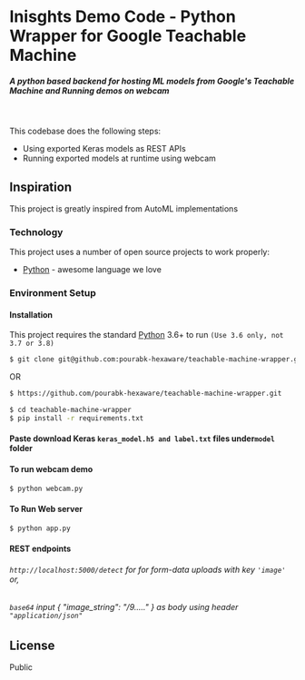 # Inisghts Demo Code - Python Wrapper for Google Teachable Machine
##### A python based backend for hosting ML models from Google's Teachable Machine and Running demos on webcam
&nbsp;

This codebase does the following steps:

  - Using exported Keras models as REST APIs
  - Running exported models at runtime using webcam


## Inspiration
This project is greatly inspired from AutoML implementations

### Technology

This project uses a number of open source projects to work properly:

* [Python] - awesome language we love

### Environment Setup



#### Installation

This project requires the standard [Python](https://www.python.org/) 3.6+ to run `(Use 3.6 only, not 3.7 or 3.8)`

```sh
$ git clone git@github.com:pourabk-hexaware/teachable-machine-wrapper.git
```
OR

```sh
$ https://github.com/pourabk-hexaware/teachable-machine-wrapper.git
```

```sh
$ cd teachable-machine-wrapper
$ pip install -r requirements.txt
```
#### Paste download Keras `keras_model.h5 and label.txt` files under`model` folder
#### To run webcam demo

```sh
$ python webcam.py
```
#### To Run Web server
```sh
$ python app.py
```

#### REST endpoints 
###### `http://localhost:5000/detect` for for form-data uploads with key `'image'` or,
###### `base64` input { "image_string": "/9....." } as body using header `"application/json"`





License
----

Public


 
   [Python]: <https://www.python.org/>
 
